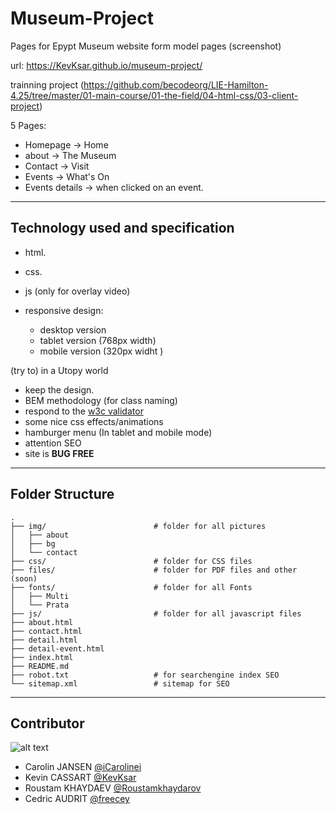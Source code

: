 # Museum-Project

Pages for Epypt Museum website form model pages (screenshot)

url: https://KevKsar.github.io/museum-project/

trainning project (https://github.com/becodeorg/LIE-Hamilton-4.25/tree/master/01-main-course/01-the-field/04-html-css/03-client-project)

5 Pages:
- Homepage -> Home
- about -> The Museum
- Contact -> Visit
- Events -> What's On
- Events details -> when clicked on an event.

___
## Technology used and specification


- html.
- css.
- js (only for overlay video)

- responsive design:
    * desktop version
    * tablet version (768px width)
    * mobile version (320px widht )

(try to) in a Utopy world
- keep the design.
- BEM methodology (for class naming)
- respond to the [w3c validator](https://validator.w3.org/)
- some nice css effects/animations
- hamburger menu (In tablet and mobile mode)
- attention SEO
- site is **BUG FREE**

___
## Folder Structure

    .
    ├── img/                        # folder for all pictures
    │   ├── about
    │   ├── bg
    │   └── contact
    ├── css/                        # folder for CSS files
    ├── files/                      # folder for PDF files and other (soon)
    ├── fonts/                      # folder for all Fonts
    │   ├── Multi 
    │   └── Prata
    ├── js/                         # folder for all javascript files
    ├── about.html
    ├── contact.html
    ├── detail.html
    ├── detail-event.html
    ├── index.html
    ├── README.md
    ├── robot.txt                   # for searchengine index SEO
    └── sitemap.xml                 # sitemap for SEO

___
## Contributor


![alt text](https://laughingsquid.com/wp-content/uploads/2019/12/Puppies-on-Treadmill.gif "Team Pictures")


* Carolin JANSEN    [@iCarolinei](https://github.com/iCarolinei)
* Kevin CASSART     [@KevKsar](https://github.com/KevKsar/)  
* Roustam KHAYDAEV  [@Roustamkhaydarov](https://github.com/Roustamkhaydarov/)
* Cedric AUDRIT     [@freecey](https://github.com/freecey/)
